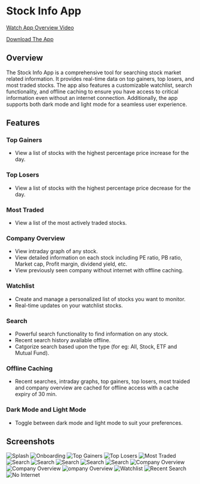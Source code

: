 # Stock Info App

[Watch App Overview Video](https://drive.google.com/file/d/18BJJ-Bpao5YjYEumclnhpqHLVM-N0J1A/view?usp=sharing)<br/>

[Download The App](https://drive.google.com/file/d/1RHm6mAgU2dss24EvBtlHbTu5aOj09OZw/view?usp=sharing)

## Overview

The Stock Info App is a comprehensive tool for searching stock market related information. It provides real-time data on top gainers, top losers, and most traded stocks. The app also features a customizable watchlist, search functionality, and offline caching to ensure you have access to critical information even without an internet connection. Additionally, the app supports both dark mode and light mode for a seamless user experience.

## Features

### Top Gainers
- View a list of stocks with the highest percentage price increase for the day.

### Top Losers
- View a list of stocks with the highest percentage price decrease for the day.

### Most Traded
- View a list of the most actively traded stocks.

### Company Overview
- View intraday graph of any stock.
- View detailed information on each stock including PE ratio, PB ratio, Market cap, Profit margin, dividend yield, etc.
- View previously seen company without internet with offline caching.

### Watchlist
- Create and manage a personalized list of stocks you want to monitor.
- Real-time updates on your watchlist stocks.

### Search
- Powerful search functionality to find information on any stock.
- Recent search history available offline.
- Catgorize search based upon the type (for eg: All, Stock, ETF and Mutual Fund).

### Offline Caching
- Recent searches, intraday graphs, top gainers, top losers, most traided and company overview are cached for offline access with a cache expiry of 30 min.

### Dark Mode and Light Mode
- Toggle between dark mode and light mode to suit your preferences.

## Screenshots
![Splash](screenshots/screenshot_1_dark.png)
![Onboarding](screenshots/screenshot_2_dark.png)
![Top Gainers](screenshots/screenshot_3_dark.png)
![Top Losers](screenshots/screenshot_4_dark.png)
![Most Traded](screenshots/screenshot_5_dark.png)
![Search](screenshots/screenshot_6_dark.png)
![Search](screenshots/screenshot_7_dark.png)
![Search](screenshots/screenshot_6_dark.png)
![Search](screenshots/screenshot_8_dark.png)
![Search](screenshots/screenshot_9_dark.png)
![Company Overview](screenshots/screenshot_10_dark.png)
![Company Overview](screenshots/screenshot_11_dark.png)
![ompany Overview](screenshots/screenshot_12_dark.png)
![Watchlist](screenshots/screenshot_13_dark.png)
![Recent Search](screenshots/screenshot_14_dark.png)
![No Internet](screenshots/screenshot_15_dark.png)

